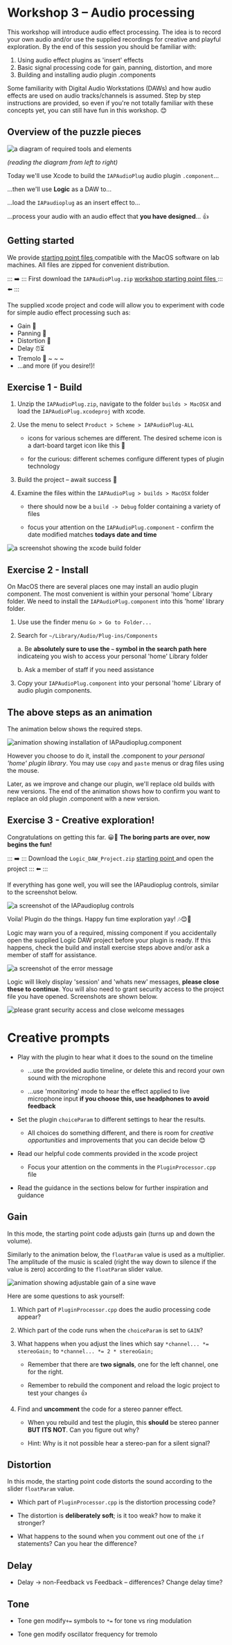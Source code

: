# Workshop 3 – Audio processing

This workshop will introduce audio effect processing. The idea is to record your own audio and/or use the supplied recordings for creative and playful exploration. By the end of this session you should be familiar with: 

1.	Using audio effect plugins as 'insert' effects
2.	Basic signal processing code for gain, panning, distortion, and more
3.	Building and installing audio plugin .components

Some familiarity with Digital Audio Workstations (DAWs) and how audio effects are used on audio tracks/channels is assumed. Step by step instructions are provided, so even if you're not totally familiar with these concepts yet, you can still have fun in this workshop. 😊

## Overview of the puzzle pieces

![a diagram of required tools and elements](./images/IAPaudioplug_elements.png) 

*(reading the diagram from left to right)*

Today we'll use Xcode to build the `IAPAudioPlug` audio plugin `.component`...

...then we'll use **Logic** as a DAW to...

...load the `IAPaudioplug` as an insert effect to...

...process your audio with an audio effect that **you have designed**... 👍

## Getting started

We provide <a href="https://uweacuk-my.sharepoint.com/:f:/g/personal/philip3_phelps_uwe_ac_uk/Er9MXyKHo2RLpB9N4FxHyjIBwhTzppLO53klFREwRFqjkQ?e=fiEKky"> starting point files </a> compatible with the MacOS software on lab machines. All files are zipped for convenient distribution.

::: ➡️ ::: First download the `IAPAudioPlug.zip` <a href="https://uweacuk-my.sharepoint.com/:f:/g/personal/philip3_phelps_uwe_ac_uk/Er9MXyKHo2RLpB9N4FxHyjIBwhTzppLO53klFREwRFqjkQ?e=fiEKky"> workshop starting point files </a>::: ⬅️ :::

The supplied xcode project and code will allow you to experiment with code for simple audio effect processing such as:
* Gain 💪
* Panning 🍳
* Distortion 🎸
* Delay ⏰⏳
* Tremolo 👋 ~ ~ ~
* ...and more (if you desire!)!

## Exercise 1 - Build

1. Unzip the `IAPAudioPlug.zip`, navigate to the folder `builds > MacOSX` and load the `IAPAudioPlug.xcodeproj` with xcode.
2. Use the menu to select `Product > Scheme > IAPAudioPlug-ALL`

   * icons for various schemes are different. The desired scheme icon is a dart-board target icon like this 🎯

   * for the curious: different schemes configure different types of plugin technology
   
3. Build the project – await success 🤞

4. Examine the files within the `IAPAudioPlug > builds > MacOSX` folder

   * there should now be a `build -> Debug` folder containing a variety of files

   * focus your attention on the `IAPAudioPlug.component` - confirm the date modified matches **todays date and time**

![a screenshot showing the xcode build folder ](./images/IAPaudioplug_buildfolder.png)

## Exercise 2 - Install

On MacOS there are several places one may install an audio plugin component. The most convenient is within your personal 'home' Library folder.
We need to install the `IAPAudioPlug.component` into this 'home' library folder.

1. Use use the finder menu `Go > Go to Folder...`
2. Search for `~/Library/Audio/Plug-ins/Components`

   a. Be **absolutely sure to use the `~` symbol in the search path here** indicateing you wish to access your personal 'home' Library folder
   
   b. Ask a member of staff if you need assistance

3. Copy your `IAPAudioPlug.component` into your personal 'home' Library of audio plugin components.

## The above steps as an animation

The animation below shows the required steps.

![animation showing installation of IAPaudioplug.component](./images/IAPaudioplug_install.gif)

However you choose to do it, install the .component to *your personal 'home' plugin library*. You may use `copy` and `paste` menus or drag files using the mouse. 

Later, as we improve and change our plugin, we'll replace old builds with new versions. The end of the animation shows how to confirm you want to replace an old plugin .component with a new version.

## Exercise 3 - Creative exploration!

Congratulations on getting this far. 😀🎉 **The boring parts are over, now begins the fun!**

::: ➡️ ::: Download the `Logic_DAW_Project.zip` <a href="https://uweacuk-my.sharepoint.com/:f:/g/personal/philip3_phelps_uwe_ac_uk/Er9MXyKHo2RLpB9N4FxHyjIBwhTzppLO53klFREwRFqjkQ?e=fiEKky"> starting point </a>  and open the project ::: ⬅️ :::

If everything has gone well, you will see the IAPaudioplug controls, similar to the screenshot below.

![a screenshot of the IAPaudioplug controls](./images/IAPaudioplug.png)

Voila! Plugin do the things. Happy fun time exploration yay! 🎶😊🎵

Logic may warn you of a required, missing component if you accidentally open the supplied Logic DAW project before your plugin is ready. If this happens, check the build and install exercise steps above and/or ask a member of staff for assistance. 

![a screenshot of the error message](./images/IAPaudioplug_missing.png) 

Logic will likely display 'session' and 'whats new' messages, **please close these to continue**. You will also need to grant security access to the project file you have opened. Screenshots are shown below.

![please grant security access and close welcome messages](./images/IAPaudioplug_logicstart.png) 

# Creative prompts

* Play with the plugin to hear what it does to the sound on the timeline
   
   * ...use the provided audio timeline, or delete this and record your own sound with the microphone

   * ...use 'monitoring' mode to hear the effect applied to live microphone input **if you choose this, use headphones to avoid feedback**

* Set the plugin `choiceParam` to different settings to hear the results. 

   * All choices do something different, and there is room for *creative opportunities* and improvements that you can decide below 😊

* Read our helpful code comments provided in the xcode project

   * Focus your attention on the comments in the `PluginProcessor.cpp` file

* Read the guidance in the sections below for further inspiration and guidance

## Gain

In this mode, the starting point code adjusts gain (turns up and down the volume). 

Similarly to the animation below, the `floatParam` value is used as a multiplier. The amplitude of the music 
 is scaled (right the way down to silence if the value is zero) according to the `floatParam` slider value.

![animation showing adjustable gain of a sine wave](./images/IAPaudioplug_gain.gif)

Here are some questions to ask yourself:

1. Which part of `PluginProcessor.cpp` does the audio processing code appear?

2. Which part of the code runs when the `choiceParam` is set to `GAIN`?

3. What happens when you adjust the lines which say `*channel... *= stereoGain;` to `*channel... *= 2 * stereoGain;`

   * Remember that there are **two signals**, one for the left channel, one for the right.

   * Remember to rebuild the component and reload the logic project to test your changes 👍

4. Find and **uncomment** the code for a stereo panner effect.

   * When you rebuild and test the plugin, this **should** be stereo panner **BUT ITS NOT**. Can you figure out why? 
   
   * Hint: Why is it not possible hear a stereo-pan for a silent signal?

## Distortion

In this mode, the starting point code distorts the sound according to the slider `floatParam` value.

* Which part of `PluginProcessor.cpp` is the distortion processing code?

* The distortion is **deliberately soft**; is it too weak? how to make it stronger? 

* What happens to the sound when you comment out one of the `if` statements? Can you hear the difference?

## Delay

* Delay -> non-Feedback vs Feedback – differences? Change delay time? 

## Tone

* Tone gen modify`+=` symbols to `*=` for tone vs ring modulation

* Tone gen modify oscillator frequency for tremolo
